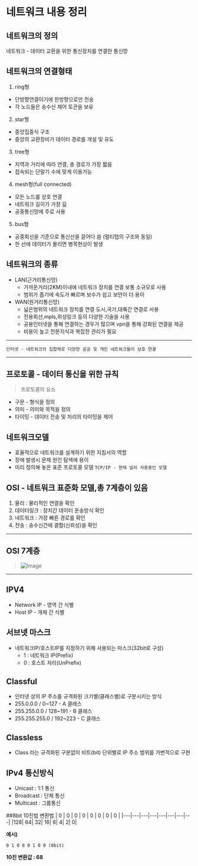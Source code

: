 # 네트워크 내용 정리

## 네트워크의 정의
  네트워크 - 데이터 교환을 위한 통신장치를 연결한 통신망

## 네트워크의 연결형태
1. ring형
  + 단방향연결이기에 한방향으로만 전송
  + 각 노드들은 송수신 제어 토큰을 보유
2. star형
  + 중앙집중식 구조
  + 중앙의 교환장비가 데이터 경로를 개설 및 유도
3. tree형
  + 지역과 거리에 따라 연결, 총 경로가 가장 짧음
  + 접속되는 단말기 수에 맞게 이용가능
4. mesh형(full connected)
  + 모든 노드를 상호 연결
  + 네트워크 길이가 가장 긺
  + 공중통신망에 주로 사용
5. bus형
  + 공중회선을 기준으로 통신선을 끌어다 씀 (멀티탭의 구조와 동일)
  + 한 선에 데이터가 몰리면 병목현상이 발생 

## 네트워크의 종류  
+ LAN(근거리통신망)
  + 가까운거리(2KM)이내에 네트워크 장치를 연결 보통 소규모로 사용
  + 범위가 좁기에 속도가 빠르며 보수가 쉽고 보안이 더 용이	
+ WAN(원거리통신망)
  + 넓은범위의 네트워크 장치를 연결 도시,국가,대륙간 연결로 사용
  + 전용회선,mpls,위성링크 등의 다양한 기술을 사용
  + 공용인터넷을 통해 연결하는 경우가 많으며 vpn을 통해 강화된 연결을 제공
  + 비용이 높고 전문지식과 복잡한 관리가 필요
- - -
`인터넷 - 네트워크의 집합체로 다양한 공공 및 개인 네트워크들이 상호 연결`
- - - 
## 프로토콜 - 데이터 통신을 위한 규칙
> 프로토콜의 요소
+ 구문 - 형식을 정의 
+ 의미 - 의미와 목적을 정의
+ 타이밍 - 데이터 전송 및 처리의 타이밍을 제어

## 네트워크모델
+ 효율적으로 네트워크를 설계하기 위한 지침서의 역할
+ 장애 발생시 문제 원인 탐색에 용이
+ 미리 정의해 놓은 표준 프로토콜 모델
`TCP/IP - 현재 널리 사용중인 모델`

## OSI - 네트워크 표준화 모델,총 7계층이 있음
1. 물리 : 물리적인 연결을 확인
2. 데이터링크 : 장치간 데이터 운송방식 확인
3. 네트워크 : 가장 빠른 경로를 확인
4. 전송 : 송수신간에 결함(신뢰성)을 확인
- - -
## OSI 7계층

> ![Image](https://github.com/user-attachments/assets/e3a20cb2-f92e-4eb4-aa44-0578a6f8ae94)
- - -
## IPV4
+ Network IP - 영역 간 식별
+ Host IP - 개체 간 식별
  
## 서브넷 마스크
+ 네트워크IP/호스트IP를 지정하기 위해 사용되는 마스크(32bit로 구성)
  + 1 : 네트워크 IP(Prefix)
  + 0 : 호스트 자리(UnPrefix)

## Classful
+ 인터넷 상의 IP 주소를 규격화된 크기별(클래스별)로 구분시키는 방식
+ 255.0.0.0 / 0~127 - A 클래스
+ 255.255.0.0 / 128~191 - B 클래스
+ 255.255.255.0 / 192~223 - C 클래스

## Classless 
+ Class 라는 규격화된 구분없이 비트(bit) 단위별로 IP 주소 범위를 가변적으로 구현

## IPv4 통신방식
+ Unicast : 1:1 통신 
+ Broadcast : 단체 통신
+ Multicast : 그룹통신

##8bit 10진법 변환법
| 0 | 0 | 0 | 0 | 0 | 0 | 0 | 0 |
|---|---|---|---|---|---|---|---|
|128| 64| 32| 16|  8|  4|  2|  0|

**예시)**

`0 1 0 0 0 1 0 0 (8bit)`

**10진 변환값 : 68**
